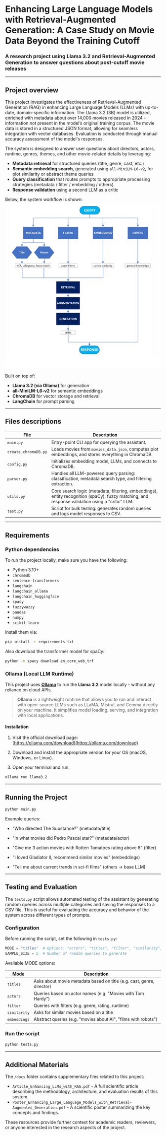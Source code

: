 # Enhancing Large Language Models with Retrieval-Augmented Generation: A Case Study on Movie Data Beyond the Training Cutoff

### A research project using Llama 3.2 and Retrieval-Augmented Generation to answer questions about post-cutoff movie releases

---

## Project overview

This project investigates the effectiveness of Retrieval-Augmented Generation (RAG) in enhancing Large Language Models (LLMs) with up-to-date, domain-specific information. The Llama 3.2 (3B) model is utilized, enriched with metadata about over 14,000 movies released in 2024 - information not present in the model’s original training corpus. The movie data is stored in a structured JSON format, allowing for seamless integration with vector databases. Evaluation is conducted through manual accuracy assessment of the model's responses.


The system is designed to answer user questions about directors, actors, runtime, genres, themes, and other movie-related details by leveraging:
- **Metadata retrieval** for structured queries (title, genre, cast, etc.)
- **Semantic embedding search**, generated using `all-MiniLM-L6-v2`, for plot similarity or abstract theme queries
- **Query classification** that routes prompts to appropriate processing strategies (metadata / filter / embedding / others).
- **Response validation** using a second LLM as a critic

Below, the system workflow is shown:
![RAG Workflow](docs/img/RAG_pipeline.png)


Built on top of:
- **Llama 3.2 (via Ollama)** for generation
- **all-MiniLM-L6-v2** for semantic embeddings
- **ChromaDB** for vector storage and retrieval
- **LangChain** for prompt parsing

---

## Files descriptions

| File | Description |
|------|-------------|
| `main.py` | Entry-point CLI app for querying the assistant. |
| `create_chromaDB.py` | Loads movies from `movies_data.json`, computes plot embeddings, and stores everything in ChromaDB. |
| `config.py` | Initializes embedding model, LLMs, and connects to ChromaDB. |
| `parser.py` | Handles all LLM-powered query parsing: classification, metadata search type, and filtering extraction. |
| `utils.py` | Core search logic (metadata, filtering, embeddings), entity recognition (spaCy), fuzzy matching, and response validation using a "critic" LLM. |
| `test.py` | Script for bulk testing: generates random queries and logs model responses to CSV. |


---

## Requirements


### Python dependencies

To run the project locally, make sure you have the following:

- Python 3.10+
- `chromadb`
- `sentence-transformers`
- `langchain`
- `langchain_ollama`
- `langchain_huggingface`
- `spacy`
- `fuzzywuzzy`
- `pandas`
- `numpy`
- `scikit-learn`

Install them via:

```bash
pip install -r requirements.txt
```

Also download the transformer model for spaCy:
```bash
python -m spacy download en_core_web_trf
```

### Ollama (Local LLM Runtime)

This project uses [**Ollama**](https://ollama.com/) to run the **Llama 3.2** model locally - without any reliance on cloud APIs.

> **Ollama** is a lightweight runtime that allows you to run and interact with open-source LLMs such as LLaMA, Mistral, and Gemma directly on your machine. It simplifies model loading, serving, and integration with local applications.

#### Installation

1. Visit the official download page:  
    [https://ollama.com/download](https://ollama.com/download)

2. Download and install the appropriate version for your OS (macOS, Windows, or Linux).

3. Open your terminal and run:

```bash
ollama run llama3.2
```
---

## Running the Project

```bash
python main.py
```
Example queries:

* "Who directed The Substance?" (metadata/title)

* "In what movies did Pedro Pascal star?" (metadata/actor)

* "Give me 3 action movies with Rotten Tomatoes rating above 6" (filter)

* "I loved Gladiator II, recommend similar movies" (embeddings)

* "Tell me about current trends in sci-fi films" (others → base LLM)

---

## Testing and Evaluation

The `tests.py` script allows automated testing of the assistant by generating random queries across multiple categories and saving the responses to a CSV file. This is useful for evaluating the accuracy and behavior of the system across different types of prompts.

### Configuration

Before running the script, set the following in `tests.py`:

```python
MODE = "titles"  # Options: "actors", "titles", "filter", "similarity", "embeddings"
SAMPLE_SIZE = 5  # Number of random queries to generate
```

Available MODE options:

| Mode        | Description                                                         |
|-------------|---------------------------------------------------------------------|
| `titles`    | Asks about movie metadata based on title (e.g. cast, genre, director)              |
| `actors`    | Queries based on actor names (e.g. "Movies with Tom Hardy")         |
| `filter`    | Queries with filters (e.g. genre, rating, runtime)                  |
| `similarity`| Asks for similar movies based on a title                            |
| `embeddings`| Abstract queries (e.g. "movies about AI", "films with robots")      |


### Run the script 
```python
python tests.py
```

---

## Additional Materials

The `/docs` folder contains supplementary files related to this project:

- `Article_Enhancing_LLMs_with_RAG.pdf` - A full scientific article describing the methodology, architecture, and evaluation results of this system.
- `Poster_Enhancing_Large_Language_Models_with_Retrieval-Augmented_Generation.pdf` - A scientific poster summarizing the key concepts and findings.

These resources provide further context for academic readers, reviewers, or anyone interested in the research aspects of the project.
